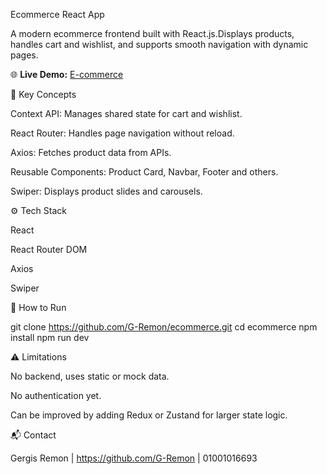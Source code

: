Ecommerce React App

A modern ecommerce frontend built with React.js.Displays products, handles cart and wishlist, and supports smooth navigation with dynamic pages.

🌐 **Live Demo:** [E-commerce](https://ecommerce-ry4o.vercel.app/)

🧠 Key Concepts

Context API: Manages shared state for cart and wishlist.

React Router: Handles page navigation without reload.

Axios: Fetches product data from APIs.

Reusable Components: Product Card, Navbar, Footer and others.

Swiper: Displays product slides and carousels.

⚙️ Tech Stack

React

React Router DOM

Axios

Swiper

🚀 How to Run

git clone https://github.com/G-Remon/ecommerce.git
cd ecommerce
npm install
npm run dev

⚠️ Limitations

No backend, uses static or mock data.

No authentication yet.

Can be improved by adding Redux or Zustand for larger state logic.

📬 Contact

Gergis Remon | https://github.com/G-Remon | 01001016693
